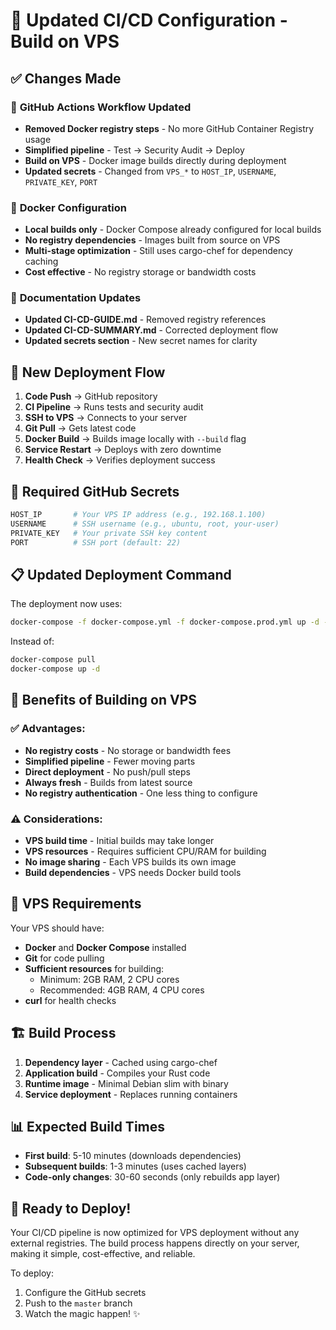 # 🚀 Updated CI/CD Configuration - Build on VPS

## ✅ Changes Made

### 🔧 **GitHub Actions Workflow Updated**

- **Removed Docker registry steps** - No more GitHub Container Registry usage
- **Simplified pipeline** - Test → Security Audit → Deploy
- **Build on VPS** - Docker image builds directly during deployment
- **Updated secrets** - Changed from `VPS_*` to `HOST_IP`, `USERNAME`, `PRIVATE_KEY`, `PORT`

### 🐳 **Docker Configuration**

- **Local builds only** - Docker Compose already configured for local builds
- **No registry dependencies** - Images built from source on VPS
- **Multi-stage optimization** - Still uses cargo-chef for dependency caching
- **Cost effective** - No registry storage or bandwidth costs

### 📝 **Documentation Updates**

- **Updated CI-CD-GUIDE.md** - Removed registry references
- **Updated CI-CD-SUMMARY.md** - Corrected deployment flow
- **Updated secrets section** - New secret names for clarity

## 🚀 **New Deployment Flow**

1. **Code Push** → GitHub repository
2. **CI Pipeline** → Runs tests and security audit
3. **SSH to VPS** → Connects to your server
4. **Git Pull** → Gets latest code
5. **Docker Build** → Builds image locally with `--build` flag
6. **Service Restart** → Deploys with zero downtime
7. **Health Check** → Verifies deployment success

## 🔑 **Required GitHub Secrets**

```bash
HOST_IP       # Your VPS IP address (e.g., 192.168.1.100)
USERNAME      # SSH username (e.g., ubuntu, root, your-user)
PRIVATE_KEY   # Your private SSH key content
PORT          # SSH port (default: 22)
```

## 📋 **Updated Deployment Command**

The deployment now uses:

```bash
docker-compose -f docker-compose.yml -f docker-compose.prod.yml up -d --build
```

Instead of:

```bash
docker-compose pull
docker-compose up -d
```

## 🎯 **Benefits of Building on VPS**

### ✅ **Advantages:**

- **No registry costs** - No storage or bandwidth fees
- **Simplified pipeline** - Fewer moving parts
- **Direct deployment** - No push/pull steps
- **Always fresh** - Builds from latest source
- **No registry authentication** - One less thing to configure

### ⚠️ **Considerations:**

- **VPS build time** - Initial builds may take longer
- **VPS resources** - Requires sufficient CPU/RAM for building
- **No image sharing** - Each VPS builds its own image
- **Build dependencies** - VPS needs Docker build tools

## 🔧 **VPS Requirements**

Your VPS should have:

- **Docker** and **Docker Compose** installed
- **Git** for code pulling
- **Sufficient resources** for building:
  - Minimum: 2GB RAM, 2 CPU cores
  - Recommended: 4GB RAM, 4 CPU cores
- **curl** for health checks

## 🏗️ **Build Process**

1. **Dependency layer** - Cached using cargo-chef
2. **Application build** - Compiles your Rust code
3. **Runtime image** - Minimal Debian slim with binary
4. **Service deployment** - Replaces running containers

## 📊 **Expected Build Times**

- **First build**: 5-10 minutes (downloads dependencies)
- **Subsequent builds**: 1-3 minutes (uses cached layers)
- **Code-only changes**: 30-60 seconds (only rebuilds app layer)

## 🎉 **Ready to Deploy!**

Your CI/CD pipeline is now optimized for VPS deployment without any external registries. The build process happens directly on your server, making it simple, cost-effective, and reliable.

To deploy:

1. Configure the GitHub secrets
2. Push to the `master` branch
3. Watch the magic happen! ✨
